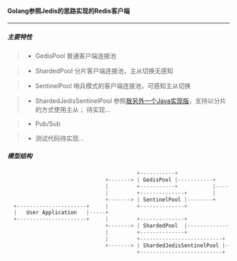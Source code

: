 #### Golang参照Jedis的思路实现的Redis客户端

-----
##### 主要特性

> * GedisPool 普通客户端连接池

> * ShardedPool 分片客户端连接池，主从切换无感知

> * SentinelPool 哨兵模式的客户端连接池，可感知主从切换

> * ShardedJedisSentinelPool 参照[我另外一个Java实现版](https://github.com/jianfeng-parker/moat/blob/master/src/main/java/cn/ubuilding/moat/redis/pool/ShardedJedisSentinelPool.java)，支持以分片的方式使用主从；
    待实现...
    
> * Pub/Sub

> * 测试代码待实现...
    
##### 模型结构

```java
                                         +-----------+
                               +-------> | GedisPool |-----------+                   +-------+       +------------+
                               |         +-----------+           |------------------>| Gedis |------>| Connection |
                               |         +--------------+        |                   +-------+       +------------+
                               +-------> | SentinelPool |--------+                      /\ 
  +----------------------+     |         +--------------+                               |
  |   User Application   |-----+                                                        |
  +----------------------+     |         +--------------+                               |
                               +-------> | ShardedPool  |------------------+         +--------------+                   
                               |         +--------------+                  |-------->| ShardedGedis |
                               |         +--------------------------+      |         +--------------+
                               +-------> | ShardedJedisSentinelPool |------+        
                                         +--------------------------+ 
                               
```                               
                            
                            
                            
 









